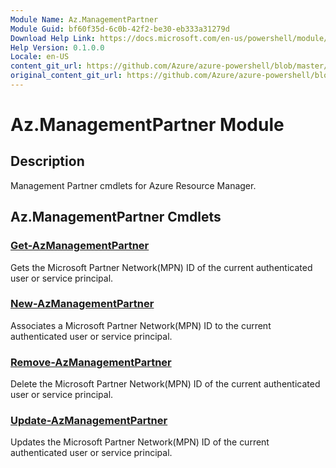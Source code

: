 ```yaml
---
Module Name: Az.ManagementPartner
Module Guid: bf60f35d-6c0b-42f2-be30-eb333a31279d
Download Help Link: https://docs.microsoft.com/en-us/powershell/module/az.managementpartner
Help Version: 0.1.0.0
Locale: en-US
content_git_url: https://github.com/Azure/azure-powershell/blob/master/src/ResourceManager/ManagementPartner/Commands.Partner/help/Az.ManagementPartner.md
original_content_git_url: https://github.com/Azure/azure-powershell/blob/master/src/ResourceManager/ManagementPartner/Commands.Partner/help/Az.ManagementPartner.md
---
```


# Az.ManagementPartner Module
## Description
Management Partner cmdlets for Azure Resource Manager.

## Az.ManagementPartner Cmdlets
### [Get-AzManagementPartner](Get-AzManagementPartner.md)
Gets the Microsoft Partner Network(MPN) ID of the current authenticated user or service principal. 

### [New-AzManagementPartner](New-AzManagementPartner.md)
Associates a Microsoft Partner Network(MPN) ID to the current authenticated user or service principal.

### [Remove-AzManagementPartner](Remove-AzManagementPartner.md)
Delete the Microsoft Partner Network(MPN) ID of the current authenticated user or service principal.

### [Update-AzManagementPartner](Update-AzManagementPartner.md)
Updates the Microsoft Partner Network(MPN) ID of the current authenticated user or service principal.

